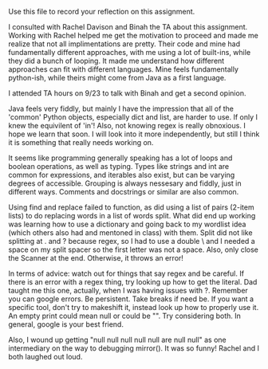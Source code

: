 Use this file to record your reflection on this assignment.

I consulted with Rachel Davison and Binah the TA about this assignment. Working with Rachel helped me get the motivation to proceed and made me realize that not all implimentations are pretty. Their code and mine had fundamentally different approaches, with me using a lot of built-ins, while they did a bunch of looping. It made me understand how different approaches can fit with different languages. Mine feels fundamentally python-ish, while theirs might come from Java as a first language.

I attended TA hours on 9/23 to talk with Binah and get a second opinion.

Java feels very fiddly, but mainly I have the impression that all of the 'common' Python objects, especially dict and list, are harder to use. If only I knew the equivilent of 'in'!
Also, not knowing regex is really obnoxious. I hope we learn that soon. I will look into it more independently, but still I think it is something that really needs working on.

It seems like programming generally speaking has a lot of loops and boolean operations, as well as typing. Types like strings and int are common for expressions, and iterables also exist, but can be varying degrees of accessible. Grouping is always nessesary and fiddly, just in different ways. Comments and docstrings or similar are also common.

Using find and replace failed to function, as did using a list of pairs (2-item lists) to do replacing words in a list of words split. What did end up working was learning how to use a dictionary and going back to my wordlist idea (which others also had and mentoned in class) with them. Split did not like splitting at . and ? because regex, so I had to use a double \ and I needed a space on my split spacer so the first letter was not a space. Also, only close the Scanner at the end. Otherwise, it throws an error!

In terms of advice: watch out for things that say regex and be careful. If there is an error with a regex thing, try looking up how to get the literal. Dad taught me this one, actually, when I was having issues with ?. Remember you can google errors. Be persistent. Take breaks if need be. If you want a specific tool, don't try to makeshift it, instead look up how to properly use it. An empty print could mean null or could be "". Try considering both. In general, google is your best friend. 

Also, I wound up getting "null null null null null are null null" as one intermediary on the way to debugging mirror(). It was so funny! Rachel and I both laughed out loud.